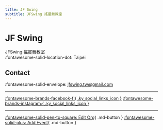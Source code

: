```yaml
---
title: JF Swing
subtitle: JFSwing 搖擺舞教室
---
```


# JF Swing

JFSwing 搖擺舞教室  
:fontawesome-solid-location-dot: Taipei  


## Contact

:fontawesome-solid-envelope: <jfswing.tw@gmail.com>  

---

 [:fontawesome-brands-facebook-f:{ .ky_social_links_icon }](https://www.facebook.com/jfswing.tw) [:fontawesome-brands-instagram:{ .ky_social_links_icon }](https://instagram.com/swing_jf)

---

[:fontawesome-solid-pen-to-square: Edit Org](https://github.com/swingdance/orgs/issues/new?assignees=&labels=update+org&projects=&template=03-update_entity.yml&title=Update%20Org%3A%20zh_TW%20%E2%80%A2%20JF%20Swing&region=zh_TW&id=jf-swing&name=JF%20Swing){ .md-button } [:fontawesome-solid-plus: Add Event](https://github.com/swingdance/events/issues/new?assignees=&labels=add+event&projects=&template=02-add_entity.yml&title=Add%20Event%3A%20zh_TW%20%E2%80%A2%20%3CName%3E&region=zh_TW&province=Taipei&city=Taipei&org_id=jf-swing){ .md-button }
